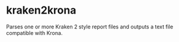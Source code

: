 # kraken2krona
Parses one or more Kraken 2 style report files and outputs a text file compatible with Krona.
